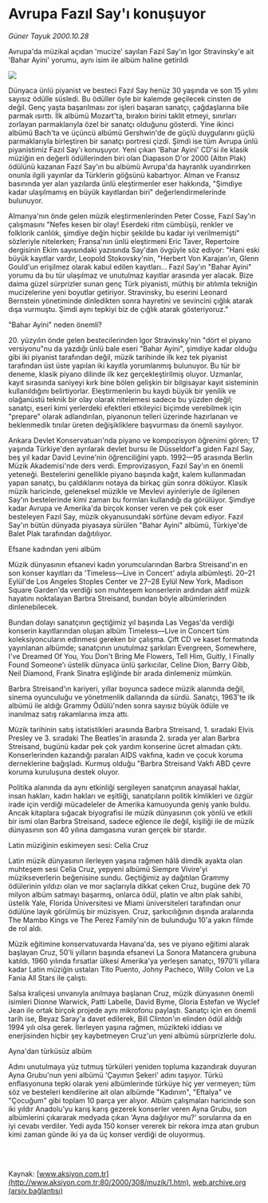 # Avrupa Fazıl Say'ı konuşuyor

*Güner Tayuk 2000.10.28*

<div>
 <p class="spot">
  Avrupa'da müzikal açıdan   'mucize' sayılan Fazıl Say'ın  Igor Stravinsky'e ait 'Bahar  Ayini' yorumu, aynı isim ile  albüm haline getirildi
 </p>
 <p class="metin">
 </p>
 <img border="0" src="/web/20020427114441im_/http://www.aksiyon.com.tr/2000/308/resimler/avrupa.jpg"/>
 <p class="metin">
  Dünyaca ünlü piyanist ve besteci Fazıl Say henüz 30 yaşında ve son 15 yılını sayısız ödülle süsledi. Bu ödüller öyle bir kalemde geçilecek cinsten de değil. Genç yaşta başarılması zor işleri başaran sanatçı, çağdaşlarına bile parmak ısırttı. İlk albümü Mozart'ta, bırakın birini taklit etmeyi, sınırları zorlayan parmaklarıyla özel bir sanatçı olduğunu gösterdi. Yine ikinci albümü Bach'ta ve üçüncü albümü Gershwin'de de güçlü duygularını güçlü parmaklarıyla birleştiren bir sanatçı portresi çizdi. Şimdi ise tüm Avrupa ünlü piyanistimiz Fazıl Say'ı konuşuyor. Yeni çıkan 'Bahar Ayini' CD'si ile klasik müziğin en değerli ödüllerinden biri olan Diapason D'or 2000 (Altın Plak) ödülünü kazanan Fazıl Say'ın bu albümü Avrupa'da hayranlık uyandırırken onunla ilgili yayınlar da Türklerin göğsünü kabartıyor. Alman ve Fransız basınında yer alan yazılarda ünlü eleştirmenler eser hakkında, "Şimdiye kadar ulaşılmamış en büyük kayıtlardan biri" değerlendirmelerinde bulunuyor.
 </p>
 <p class="metin">
  Almanya'nın önde gelen müzik eleştirmenlerinden Peter Cosse, Fazıl Say'ın çalışmasını "Nefes kesen bir olay! Eserdeki ritm cümbüşü, renkler ve folklorik canlılık, şimdiye değin hiçbir şekilde bu kadar iyi verilmemişti" sözleriyle nitelerken; Fransa'nın ünlü eleştirmeni Eric Taver, Repertoire dergisinin Ekim sayısındaki yazısında Say'dan övgüyle söz ediyor: "Hani eski büyük kayıtlar vardır, Leopold Stokovsky'nin, "Herbert Von Karajan'ın, Glenn Gould'un erişilmez olarak kabul edilen kayıtları... Fazıl Say'ın "Bahar Ayini" yorumu da bu tür ulaşılmaz ve unutulmaz kayıtlar arasında yer alacak. Bize daima güzel sürprizler sunan genç Türk piyanisti, müthiş bir atılımla tekniğin mucizelerine yeni boyutlar getiriyor. Stravinsky, bu eserini Leonard Bernstein yönetiminde dinledikten sonra hayretini ve sevincini çığlık atarak dışa vurmuştu. Şimdi aynı tepkiyi biz de çığlık atarak gösteriyoruz."
 </p>
 <p class="metin">
  "Bahar Ayini" neden önemli?
 </p>
 <p class="metin">
  20. yüzyılın önde gelen bestecilerinden Igor Stravinsky'nin "dört el piyano versiyonu"nu da yazdığı ünlü bale eseri "Bahar Ayini", şimdiye kadar olduğu gibi iki piyanist tarafından değil, müzik tarihinde ilk kez tek piyanist tarafından üst üste yapılan iki kayıtla yorumlanmış bulunuyor. Bu tür bir deneme, klasik piyano dilinde ilk kez gerçekleştirilmiş oluyor. Uzmanlar, kayıt sırasında saniyeyi kırk bine bölen gelişkin bir bilgisayar kayıt sisteminin kullanıldığını belirtiyorlar. Eleştirmenlerin bu kaydı büyük bir yenilik ve olağanüstü teknik bir olay olarak nitelemesi sadece bu yüzden değil; sanatçı, eseri kimi yerlerdeki efektleri etkileyici biçimde verebilmek için "prepare" olarak adlandırılan, piyanonun telleri üzerinde hazırlanan ve beklenmedik tınılar üreten değişikliklere başvurması da önemli sayılıyor.
 </p>
 <p class="metin">
  Ankara Devlet Konservatuarı'nda piyano ve kompozisyon öğrenimi gören; 17 yaşında Türkiye'den ayrılarak devlet bursu ile Düsseldorf'a giden Fazıl Say, beş yıl kadar David Levine'nin öğrenciliğini yaptı. 1992—95 arasında Berlin Müzik Akademisi'nde ders verdi. Emprovizasyon, Fazıl Say'ın en önemli yeteneği. Bestelerini genellikle piyano başında kağıt, kalem kullanmadan yapan sanatçı, bu çaldıklarını notaya da birkaç gün sonra döküyor. Klasik müzik haricinde, geleneksel müzikle ve Mevlevi ayinleriyle de ilgilenen Say'ın bestelerinde kimi zaman bu formları kullandığı da görülüyor. Şimdiye kadar Avrupa ve Amerika'da birçok konser veren ve pek çok eser besteleyen Fazıl Say, müzik okyanusundaki sörfüne devam ediyor. Fazıl Say'ın bütün dünyada piyasaya sürülen "Bahar Ayini" albümü, Türkiye'de Balet Plak tarafından dağıtılıyor.
 </p>
 <p class="metin">
 </p>
 <p class="arabaslik">
  Efsane kadından yeni albüm
 </p>
 <p class="metin">
  Müzik dünyasının efsanevi kadın yorumcularından Barbra Streisand'ın en son konser kayıtları da 'Timeless—Live in Concert' adıyla albümleşti. 20–21 Eylül'de Los Angeles Stoples Center ve 27–28 Eylül New York, Madison Square Garden'da verdiği son muhteşem konserlerin ardından aktif müzik hayatını noktalayan Barbra Streisand, bundan böyle albümlerinden dinlenebilecek.
 </p>
 <p class="metin">
  Bundan dolayı sanatçının geçtiğimiz yıl başında Las Vegas'da verdiği konserin kayıtlarından oluşan albüm Timeless—Live in Concert tüm koleksiyoncuların edinmesi gereken bir çalışma. Çift CD ve kaset formatında yayınlanan albümde; sanatçının unutulmaz şarkıları Evergreen, Somewhere, I've Dreamed Of You, You Don't Bring Me Flowers, Tell Him, Guitly, I Finally Found Someone'ı üstelik dünyaca ünlü şarkıcılar, Celine Dion, Barry Gibb, Neil Diamond, Frank Sinatra eşliğinde bir arada dinlemeniz mümkün.
 </p>
 <p class="metin">
  Barbra Streisand'ın kariyeri, yıllar boyunca sadece müzik alanında değil, sinema oyunculuğu ve yönetmenlik dallarında da sürdü. Sanatçı, 1963'te ilk albümü ile aldığı Grammy Ödülü'nden sonra sayısız büyük ödüle ve inanılmaz satış rakamlarına imza attı.
 </p>
 <p class="metin">
  Müzik tarihinin satış istatistikleri arasında Barbra Streisand, 1. sıradaki Elvis Presley ve 3. sıradaki The Beatles'in arasında 2. sırada yer alan Barbra Streisand, bugünü kadar pek çok yardım konserine ücret almadan çıktı. Konserlerinden kazandığı paraları AIDS vakfına, kadın ve çocuk koruma derneklerine bağışladı. Kurmuş olduğu "Barbra Streisand Vakfı  ABD çevre koruma kuruluşuna destek oluyor.
 </p>
 <p class="metin">
  Politika alanında da aynı etkinliği sergileyen sanatçının anayasal haklar, insan hakları, kadın hakları ve eşitliği, sanatçıların politik kimlikleri ve özgür irade için verdiği mücadeleler de Amerika kamuoyunda geniş yankı buldu. Ancak kitaplara sığacak biyografisi ile   müzik dünyasının çok yönlü ve etkili bir ismi olan Barbra Streisand, sadece eğlence ile değil, kişiliği ile de müzik dünyasının son 40 yılına damgasına vuran gerçek bir stardır.
 </p>
 <p class="metin">
 </p>
 <p class="arabaslik">
  Latin müziğinin eskimeyen sesi: Celia Cruz
 </p>
 <p class="metin">
  Latin müzik dünyasının ilerleyen yaşına rağmen hâlâ dimdik ayakta olan muhteşem sesi Celia Cruz, yepyeni albümü Siempre Vivire'yi müzikseverlerin beğenisine sundu. Geçtiğimiz ay dağıtılan Grammy ödülerinin yıldızı olan ve mor saçlarıyla dikkat çeken Cruz, bugüne dek 70 milyon albüm satmayı başarmış, onlarca ödül, platin ve altın plak sahibi, üstelik Yale, Florida Üniversitesi ve Miami üniversiteleri tarafından onur ödülüne layık görülmüş bir müzisyen. Cruz, şarkıcılığının dışında aralarında The Mambo Kings ve The Perez Family'nin de bulunduğu 10'a yakın filmde de rol aldı.
 </p>
 <p class="metin">
  Müzik eğitimine konservatuvarda Havana'da, ses ve piyano eğitimi alarak başlayan Cruz, 50'li yılların başında efsanevi La Sonora Matancera grubuna katıldı. 1960 yılında fırsatlar ülkesi Amerika'ya yerleşen sanatçı, 1970'li yıllara kadar Latin müziğin ustaları Tito Puento, Johny Pacheco, Willy Colon ve La Fania All Stars ile çalıştı.
 </p>
 <p class="metin">
  Salsa kraliçesi unvanıyla anılmaya başlanan Cruz, müzik dünyasının önemli isimleri Dionne Warwick, Patti Labelle, David Byme, Gloria Estefan ve Wyclef Jean ile ortak birçok projede aynı mikrofonu paylaştı.  Sanatçı için en önemli tarih ise, Beyaz Saray'a davet edilerek, Bill Clinton'ın elinden ödül aldığı 1994 yılı olsa gerek. İlerleyen yaşına rağmen, müzikteki iddiası ve enerjisinden hiçbir şey kaybetmeyen Cruz'un yeni albümü sürprizlerle dolu.
 </p>
 <p class="metin">
 </p>
 <p class="arabaslik">
  Ayna'dan  türküsüz albüm
 </p>
 <p class="metin">
  Adını unutulmaya yüz tutmuş türküleri yeniden topluma kazandırak duyuran Ayna Grubu'nun yeni albümü 'Çayımın Şekeri' adını taşıyor. Türkü enflasyonuna tepki olarak yeni albümlerinde türküye hiç yer vermeyen; tüm söz ve besteleri kendilerine ait olan albümde "Kadınım", "Eftalya" ve "Çocuğum" gibi toplam 10 parça yer alıyor. Albüm çalışmaları haricinde son iki yıldır Anadolu'yu karış karış gezerek konserler veren Ayna Grubu, son albümlerini çıkararak medyada çıkan 'Ayna dağılıyor mu?' sorularına da en iyi cevabı verdiler. Yedi ayda 150 konser vererek bir rekora imza atan grubun kimi zaman günde iki ya da üç konser verdiği de oluyormuş.
 </p>
 <p class="metin">
 </p>
 <p class="metin">
  <br/>
  <br/>
 </p>
</div>

Kaynak: [www.aksiyon.com.tr](http://www.aksiyon.com.tr:80/2000/308/muzik/1.htm), [web.archive.org (arşiv bağlantısı)](http://web.archive.org/web/20020427114441/http://www.aksiyon.com.tr:80/2000/308/muzik/1.htm)
